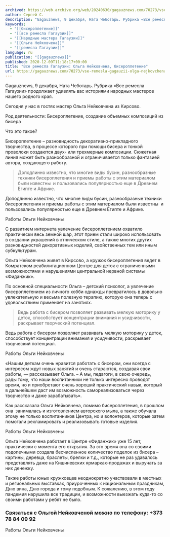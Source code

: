 ```yaml
---
archived: https://web.archive.org/web/20240630/gagauznews.com/70273/vse-remesla-gagauzii-olga-nejkovchena-biseropletenie.html
author: Сергей С.
description: "Gagauznews, 9 декабря, Ната Чеботарь. Рубрика «Все ремесла Гагаузии» продолжает удивлять вас историями народных мастеров нашего родного края. Сегодня у нас в гостях мастер Ольга Нейковчена из Кирсово. Род деятельности: Бисероплетение, создание объемных композиций из бисера Что это такое? Бисероплетение – разновидность декоративно-прикладного творчества, в процессе которого при помощи бисера и тонкой проволоки создаются двух- или трехмерные композиции. Сюжетная линия может быть разнообразной и ограничивается только фантазией автора, создающего работу. Доподлинно известно, что многие виды бусин, разнообразные техники бисероплетения и приемы работы с этим материалом были известны  и пользовались популярностью еще в Древнем Египте и Африке. С развитием интернета увлечение бисероплетением […]"
keywords:
  - "[[бисероплетение]]"
  - "[[все ремесла Гагаузии]]"
  - "[[Народные мастера Гагаузии]]"
  - "[[Ольга Нейковчена]]"
  - "[[ремесла Гагаузии]]"
language: ru
publication: "[[gagauznews]]"
published: 2020-12-09T11:18:17+00:00
title: "Все ремесла Гагаузии: Ольга Нейковчена, бисероплетение"
url: https://gagauznews.com/70273/vse-remesla-gagauzii-olga-nejkovchena-biseropletenie.html
---
```


Gagauznews, 9 декабря, Ната Чеботарь. Рубрика «Все ремесла Гагаузии» продолжает удивлять вас историями народных мастеров нашего родного края.

Сегодня у нас в гостях мастер Ольга Нейковчена из Кирсово.

Род деятельности: Бисероплетение, создание объемных композиций из бисера

Что это такое?

Бисероплетение – разновидность декоративно-прикладного творчества, в процессе которого при помощи бисера и тонкой проволоки создаются двух- или трехмерные композиции. Сюжетная линия может быть разнообразной и ограничивается только фантазией автора, создающего работу.

> Доподлинно известно, что многие виды бусин, разнообразные техники бисероплетения и приемы работы с этим материалом были известны  и пользовались популярностью еще в Древнем Египте и Африке.

Доподлинно известно, что многие виды бусин, разнообразные техники бисероплетения и приемы работы с этим материалом были известны  и пользовались популярностью еще в Древнем Египте и Африке.

Работы Ольги Нейковчены

С развитием интернета увлечение бисероплетением охватило практически весь земной шар, этот прием стали широко использовать в создании украшений в этническом стиле, а также многих других разновидностей декоративных изделий, свойственных тем или иным субкультурам.

Ольга Нейковчена живет в Кирсово, а кружок бисероплетения ведет в Комратском реабилитационном Центре для деток с ограниченными возможностями и нарушениями центральной нервной системы «Фиданжик».

По основной специальности Ольга – детский психолог, а увлечение бисероплетением из личного хобби однажды превратилось в довольно увлекательную и весьма полезную терапию, которую она теперь с удовольствием применяет на занятиях.

> Ведь работа с бисером позволяет развивать мелкую моторику у деток, способствует концентрации внимания и усидчивости, раскрывает творческий потенциал.

Ведь работа с бисером позволяет развивать мелкую моторику у деток, способствует концентрации внимания и усидчивости, раскрывает творческий потенциал.

Работы Ольги Нейковчены

«Нашим деткам очень нравится работать с бисером, они всегда с интересом ждут новых занятий и очень стараются, создавая свои работы, — рассказывает Ольга. – А мы, педагоги, в свою очередь,  рады тому, что наши воспитанники не только интересно проводят время, но и приобретают очень хороший практический навык, который в дальнейшем даст им возможность самореализоваться через творчество и даже зарабатывать».

Как рассказала Ольга Нейковчена, помимо бисероплетения, в прошлом она  занималась и изготовлением авторского мыла, а также обучала этому не только воспитанников Центра, но и волонтеров, которые затем помогали рекламировать и реализовывать готовые изделия.

Работы Ольги Нейковчены

Ольга Нейковчена работает в Центре «Фиданжик» уже 15 лет, практически с момента его открытия. За это время она со своими подопечными создала бесчисленное количество поделок из бисера – картины, деревца, браслеты, брелки и т.д., которые не раз удавалось представлять даже на Кишиневских ярмарках-продажах и выручать за них денежку.

Также работы юных кружковцев неоднократно участвовали в местных и региональных выставках, приуроченных к национальным праздникам, Дню вина, Дню города и тому подобным. К сожалению, в этом году пандемия нарушила все традиции, и возможности выезжать куда-то со своими работами у ребят не было.

### Связаться с Ольгой Нейковченой можно по телефону: +373 78 84 09 92

Работы Ольги Нейковчены